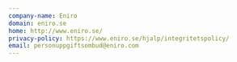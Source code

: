 ```yaml
---
company-name: Eniro
domain: eniro.se
home: http://www.eniro.se/
privacy-policy: https://www.eniro.se/hjalp/integritetspolicy/
email: personuppgiftsombud@eniro.com
---
```




